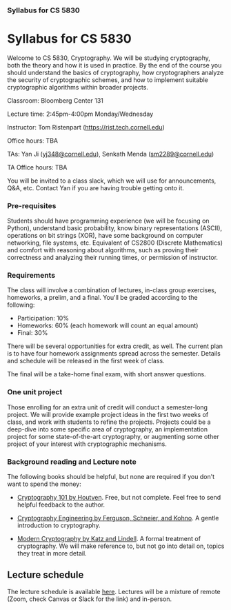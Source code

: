### Syllabus for CS 5830

# Syllabus for CS 5830

Welcome to CS 5830, Cryptography. We will be studying cryptography, both the
theory and how it is used in practice. By the end of the course you should
understand the basics of cryptography, how cryptographers analyze the
security of cryptographic schemes, and how to implement suitable
cryptographic algorithms within broader projects. 

Classroom: Bloomberg Center 131

Lecture time: 2:45pm-4:00pm Monday/Wednesday

Instructor: Tom Ristenpart (https://rist.tech.cornell.edu)

Office hours: TBA

TAs: Yan Ji (yj348@cornell.edu), Senkath Menda (sm2289@cornell.edu)

TA Office hours: TBA

You will be invited to a class slack, which we will use for announcements, Q&A,
etc.  Contact Yan if you are having trouble getting onto it.

### Pre-requisites

Students should have programming experience (we will be focusing on Python),
understand basic probability, know binary representations (ASCII), operations on
bit strings (XOR), have some background on computer networking, file systems,
etc.  Equivalent of CS2800 (Discrete Mathematics) and comfort with reasoning
about algorithms, such as proving their correctness and analyzing their running
times, or permission of instructor.  

### Requirements

The class will involve a combination of lectures, in-class group exercises,
homeworks, a prelim, and a final. You'll be graded according to the following:

* Participation: 10%
* Homeworks:  60% (each homework will count an equal amount)
* Final:  30% 

There will be several opportunities for extra credit, as well. The current plan
is to have four homework assignments spread across the semester. Details and
schedule will be released in the first week of class. 

The final will be a take-home final exam, with short answer questions.


### One unit project

Those enrolling for an extra unit of credit will conduct a semester-long
project. We will provide example project ideas in the first two weeks of class,
and work with students to refine the projects. Projects could be a deep-dive
into some specific area of cryptography, an implementation project for some
state-of-the-art cryptography, or augmenting some other project of your interest
with cryptographic mechanisms. 

### Background reading and Lecture note

The following books should be helpful, but none are required if you don't want to spend the money:


* [Cryptography 101 by Houtven](https://www.crypto101.io/). Free, but not complete. Feel free to send helpful feedback to the author.

* [Cryptography Engineering by Ferguson, Schneier, and Kohno](https://www.schneier.com/books/cryptography_engineering/). A gentle
  introduction to cryptography.

* [Modern Cryptography by Katz and Lindell](http://www.cs.umd.edu/~jkatz/imc.html). A formal treatment of cryptography.
  We will make reference to, but not go into detail on, topics they treat in
  more detail.


## Lecture schedule

The lecture schedule is available
[here](https://docs.google.com/spreadsheets/d/1CQtPZT0uAZuJ0WWg_TUXE1RvTmohK6_BM-T3mf_b4F4/edit?usp=sharing).
Lectures will be a mixture of remote (Zoom, check Canvas or Slack for the link)
and in-person. 
